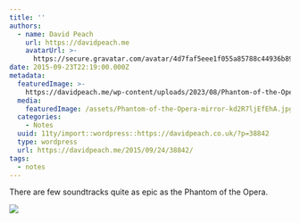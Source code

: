 ```yaml
---
title: ''
authors:
  - name: David Peach
    url: https://davidpeach.me
    avatarUrl: >-
      https://secure.gravatar.com/avatar/4d7faf5eee1f055a85788c44936b8995eaab6dfb004e7854ec747ccb272e91ee?s=96&d=mm&r=g
date: 2015-09-23T22:19:00.000Z
metadata:
  featuredImage: >-
    https://davidpeach.me/wp-content/uploads/2023/08/Phantom-of-the-Opera-mirror.jpg
  media:
    featuredImage: /assets/Phantom-of-the-Opera-mirror-kd2R7ljEfEhA.jpg
  categories:
    - Notes
  uuid: 11ty/import::wordpress::https://davidpeach.co.uk/?p=38842
  type: wordpress
  url: https://davidpeach.me/2015/09/24/38842/
tags:
  - notes
---
```

There are few soundtracks quite as epic as the Phantom of the Opera.

[![](/assets/Phantom-of-the-Opera-mirror-60-f6T1Lj6fQjHE.jpg)](/assets/Phantom-of-the-Opera-mirror-60-f6T1Lj6fQjHE.jpg)